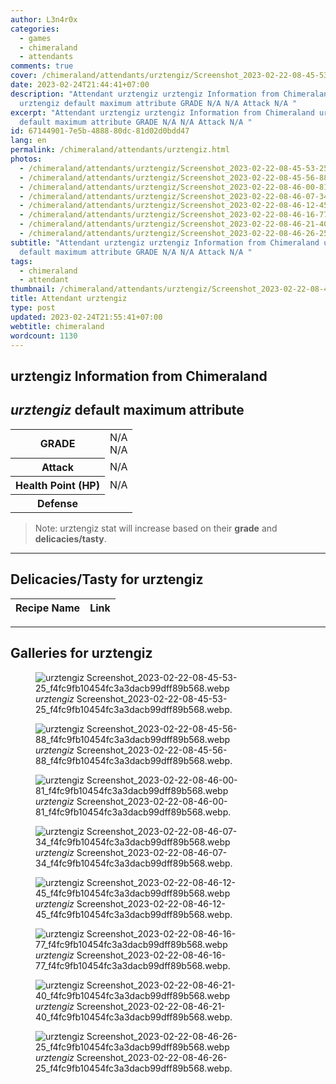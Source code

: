 ```yaml
---
author: L3n4r0x
categories:
  - games
  - chimeraland
  - attendants
comments: true
cover: /chimeraland/attendants/urztengiz/Screenshot_2023-02-22-08-45-53-25_f4fc9fb10454fc3a3dacb99dff89b568.webp
date: 2023-02-24T21:44:41+07:00
description: "Attendant urztengiz urztengiz Information from Chimeraland
  urztengiz default maximum attribute GRADE N/A N/A Attack N/A "
excerpt: "Attendant urztengiz urztengiz Information from Chimeraland urztengiz
  default maximum attribute GRADE N/A N/A Attack N/A "
id: 67144901-7e5b-4888-80dc-81d02d0bdd47
lang: en
permalink: /chimeraland/attendants/urztengiz.html
photos:
  - /chimeraland/attendants/urztengiz/Screenshot_2023-02-22-08-45-53-25_f4fc9fb10454fc3a3dacb99dff89b568.webp
  - /chimeraland/attendants/urztengiz/Screenshot_2023-02-22-08-45-56-88_f4fc9fb10454fc3a3dacb99dff89b568.webp
  - /chimeraland/attendants/urztengiz/Screenshot_2023-02-22-08-46-00-81_f4fc9fb10454fc3a3dacb99dff89b568.webp
  - /chimeraland/attendants/urztengiz/Screenshot_2023-02-22-08-46-07-34_f4fc9fb10454fc3a3dacb99dff89b568.webp
  - /chimeraland/attendants/urztengiz/Screenshot_2023-02-22-08-46-12-45_f4fc9fb10454fc3a3dacb99dff89b568.webp
  - /chimeraland/attendants/urztengiz/Screenshot_2023-02-22-08-46-16-77_f4fc9fb10454fc3a3dacb99dff89b568.webp
  - /chimeraland/attendants/urztengiz/Screenshot_2023-02-22-08-46-21-40_f4fc9fb10454fc3a3dacb99dff89b568.webp
  - /chimeraland/attendants/urztengiz/Screenshot_2023-02-22-08-46-26-25_f4fc9fb10454fc3a3dacb99dff89b568.webp
subtitle: "Attendant urztengiz urztengiz Information from Chimeraland urztengiz
  default maximum attribute GRADE N/A N/A Attack N/A "
tags:
  - chimeraland
  - attendant
thumbnail: /chimeraland/attendants/urztengiz/Screenshot_2023-02-22-08-45-53-25_f4fc9fb10454fc3a3dacb99dff89b568.webp
title: Attendant urztengiz
type: post
updated: 2023-02-24T21:55:41+07:00
webtitle: chimeraland
wordcount: 1130
---
```


<link
  rel="stylesheet"
  href="https://rawcdn.githack.com/dimaslanjaka/Web-Manajemen/870a349/css/bootstrap-5-3-0-alpha3-wrapper.css"
/>
<section id="bootstrap-wrapper">
  <div data-bs-theme="dark">
    <h2>urztengiz Information from Chimeraland</h2>
    <h2 id="attribute"><i>urztengiz</i> default maximum attribute</h2>
    <div class="row">
      <div class="col mb-2">
        <div class="card">
          <div class="card-body">
            <table>
              <tr>
                <th>GRADE</th>
                <td>N/A <br />N/A</td>
              </tr>
              <tr>
                <th>Attack</th>
                <td>N/A</td>
              </tr>
              <tr>
                <th>Health Point (HP)</th>
                <td>N/A</td>
              </tr>
              <tr>
                <th>Defense</th>
                <td></td>
              </tr>
            </table>
          </div>
        </div>
      </div>
    </div>
    <blockquote class="bd-callout bd-callout-warning">
      Note: urztengiz stat will increase based on their <b>grade</b> and
      <b>delicacies/tasty</b>.
    </blockquote>
    <hr />
    <h2 id="delicacies">Delicacies/Tasty for urztengiz</h2>
    <div class="card">
      <div class="card-body">
        <div class="table-responsive">
          <table class="table table-striped">
            <thead>
              <tr>
                <th>Recipe Name</th>
                <th>Link</th>
              </tr>
            </thead>
            <tbody></tbody>
          </table>
        </div>
      </div>
    </div>
    <hr />
    <div id="gallery">
      <h2>Galleries for urztengiz</h2>
      <div class="row">
        <div class="col-lg-6 col-12">
          <figure>
            <img
              src="https://www.webmanajemen.com/chimeraland/attendants/urztengiz/Screenshot_2023-02-22-08-45-53-25_f4fc9fb10454fc3a3dacb99dff89b568.webp"
              alt="urztengiz Screenshot_2023-02-22-08-45-53-25_f4fc9fb10454fc3a3dacb99dff89b568.webp"
            />
            <figcaption style="word-wrap: break-word">
              <i>urztengiz</i>
              Screenshot_2023-02-22-08-45-53-25_f4fc9fb10454fc3a3dacb99dff89b568.webp.
            </figcaption>
          </figure>
        </div>
        <div class="col-lg-6 col-12">
          <figure>
            <img
              src="https://www.webmanajemen.com/chimeraland/attendants/urztengiz/Screenshot_2023-02-22-08-45-56-88_f4fc9fb10454fc3a3dacb99dff89b568.webp"
              alt="urztengiz Screenshot_2023-02-22-08-45-56-88_f4fc9fb10454fc3a3dacb99dff89b568.webp"
            />
            <figcaption style="word-wrap: break-word">
              <i>urztengiz</i>
              Screenshot_2023-02-22-08-45-56-88_f4fc9fb10454fc3a3dacb99dff89b568.webp.
            </figcaption>
          </figure>
        </div>
        <div class="col-lg-6 col-12">
          <figure>
            <img
              src="https://www.webmanajemen.com/chimeraland/attendants/urztengiz/Screenshot_2023-02-22-08-46-00-81_f4fc9fb10454fc3a3dacb99dff89b568.webp"
              alt="urztengiz Screenshot_2023-02-22-08-46-00-81_f4fc9fb10454fc3a3dacb99dff89b568.webp"
            />
            <figcaption style="word-wrap: break-word">
              <i>urztengiz</i>
              Screenshot_2023-02-22-08-46-00-81_f4fc9fb10454fc3a3dacb99dff89b568.webp.
            </figcaption>
          </figure>
        </div>
        <div class="col-lg-6 col-12">
          <figure>
            <img
              src="https://www.webmanajemen.com/chimeraland/attendants/urztengiz/Screenshot_2023-02-22-08-46-07-34_f4fc9fb10454fc3a3dacb99dff89b568.webp"
              alt="urztengiz Screenshot_2023-02-22-08-46-07-34_f4fc9fb10454fc3a3dacb99dff89b568.webp"
            />
            <figcaption style="word-wrap: break-word">
              <i>urztengiz</i>
              Screenshot_2023-02-22-08-46-07-34_f4fc9fb10454fc3a3dacb99dff89b568.webp.
            </figcaption>
          </figure>
        </div>
        <div class="col-lg-6 col-12">
          <figure>
            <img
              src="https://www.webmanajemen.com/chimeraland/attendants/urztengiz/Screenshot_2023-02-22-08-46-12-45_f4fc9fb10454fc3a3dacb99dff89b568.webp"
              alt="urztengiz Screenshot_2023-02-22-08-46-12-45_f4fc9fb10454fc3a3dacb99dff89b568.webp"
            />
            <figcaption style="word-wrap: break-word">
              <i>urztengiz</i>
              Screenshot_2023-02-22-08-46-12-45_f4fc9fb10454fc3a3dacb99dff89b568.webp.
            </figcaption>
          </figure>
        </div>
        <div class="col-lg-6 col-12">
          <figure>
            <img
              src="https://www.webmanajemen.com/chimeraland/attendants/urztengiz/Screenshot_2023-02-22-08-46-16-77_f4fc9fb10454fc3a3dacb99dff89b568.webp"
              alt="urztengiz Screenshot_2023-02-22-08-46-16-77_f4fc9fb10454fc3a3dacb99dff89b568.webp"
            />
            <figcaption style="word-wrap: break-word">
              <i>urztengiz</i>
              Screenshot_2023-02-22-08-46-16-77_f4fc9fb10454fc3a3dacb99dff89b568.webp.
            </figcaption>
          </figure>
        </div>
        <div class="col-lg-6 col-12">
          <figure>
            <img
              src="https://www.webmanajemen.com/chimeraland/attendants/urztengiz/Screenshot_2023-02-22-08-46-21-40_f4fc9fb10454fc3a3dacb99dff89b568.webp"
              alt="urztengiz Screenshot_2023-02-22-08-46-21-40_f4fc9fb10454fc3a3dacb99dff89b568.webp"
            />
            <figcaption style="word-wrap: break-word">
              <i>urztengiz</i>
              Screenshot_2023-02-22-08-46-21-40_f4fc9fb10454fc3a3dacb99dff89b568.webp.
            </figcaption>
          </figure>
        </div>
        <div class="col-lg-6 col-12">
          <figure>
            <img
              src="https://www.webmanajemen.com/chimeraland/attendants/urztengiz/Screenshot_2023-02-22-08-46-26-25_f4fc9fb10454fc3a3dacb99dff89b568.webp"
              alt="urztengiz Screenshot_2023-02-22-08-46-26-25_f4fc9fb10454fc3a3dacb99dff89b568.webp"
            />
            <figcaption style="word-wrap: break-word">
              <i>urztengiz</i>
              Screenshot_2023-02-22-08-46-26-25_f4fc9fb10454fc3a3dacb99dff89b568.webp.
            </figcaption>
          </figure>
        </div>
      </div>
    </div>
  </div>
</section>